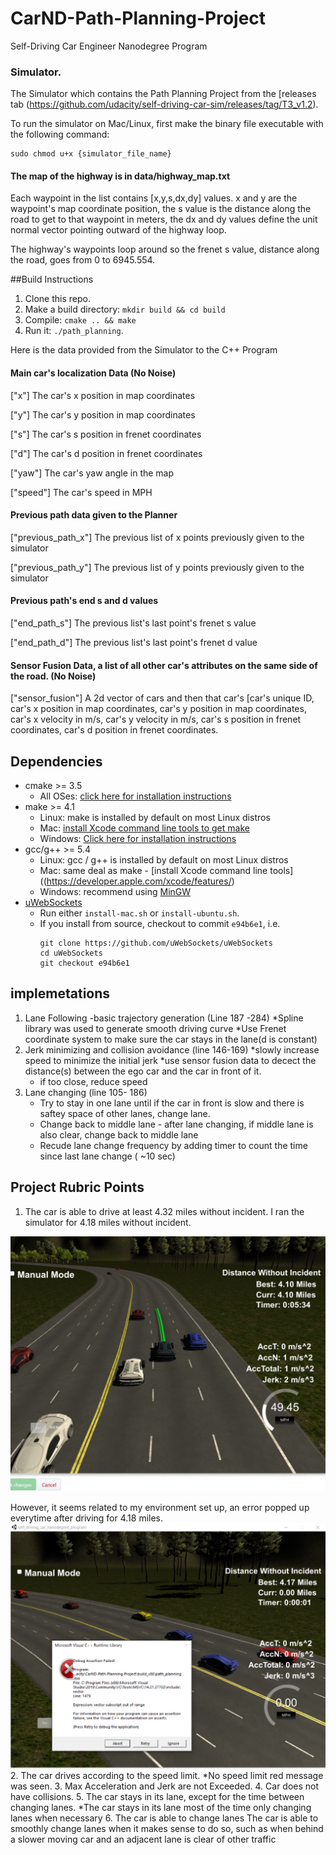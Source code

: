 [//]: # (Image References)
[image1]: result_screenshot.PNG  "result screenshot"
[image2]: result_screenshot_error.PNG  "result screenshot with  error"
# CarND-Path-Planning-Project
Self-Driving Car Engineer Nanodegree Program
   
### Simulator.
The Simulator which contains the Path Planning Project from the [releases tab (https://github.com/udacity/self-driving-car-sim/releases/tag/T3_v1.2).  

To run the simulator on Mac/Linux, first make the binary file executable with the following command:
```shell
sudo chmod u+x {simulator_file_name}
```
#### The map of the highway is in data/highway_map.txt
Each waypoint in the list contains  [x,y,s,dx,dy] values. x and y are the waypoint's map coordinate position, the s value is the distance along the road to get to that waypoint in meters, the dx and dy values define the unit normal vector pointing outward of the highway loop.

The highway's waypoints loop around so the frenet s value, distance along the road, goes from 0 to 6945.554.

##Build Instructions

1. Clone this repo.
2. Make a build directory: `mkdir build && cd build`
3. Compile: `cmake .. && make`
4. Run it: `./path_planning`.

Here is the data provided from the Simulator to the C++ Program

#### Main car's localization Data (No Noise)

["x"] The car's x position in map coordinates

["y"] The car's y position in map coordinates

["s"] The car's s position in frenet coordinates

["d"] The car's d position in frenet coordinates

["yaw"] The car's yaw angle in the map

["speed"] The car's speed in MPH

#### Previous path data given to the Planner

["previous_path_x"] The previous list of x points previously given to the simulator

["previous_path_y"] The previous list of y points previously given to the simulator

#### Previous path's end s and d values 

["end_path_s"] The previous list's last point's frenet s value

["end_path_d"] The previous list's last point's frenet d value

#### Sensor Fusion Data, a list of all other car's attributes on the same side of the road. (No Noise)

["sensor_fusion"] A 2d vector of cars and then that car's [car's unique ID, car's x position in map coordinates, car's y position in map coordinates, car's x velocity in m/s, car's y velocity in m/s, car's s position in frenet coordinates, car's d position in frenet coordinates. 

## Dependencies

* cmake >= 3.5
  * All OSes: [click here for installation instructions](https://cmake.org/install/)
* make >= 4.1
  * Linux: make is installed by default on most Linux distros
  * Mac: [install Xcode command line tools to get make](https://developer.apple.com/xcode/features/)
  * Windows: [Click here for installation instructions](http://gnuwin32.sourceforge.net/packages/make.htm)
* gcc/g++ >= 5.4
  * Linux: gcc / g++ is installed by default on most Linux distros
  * Mac: same deal as make - [install Xcode command line tools]((https://developer.apple.com/xcode/features/)
  * Windows: recommend using [MinGW](http://www.mingw.org/)
* [uWebSockets](https://github.com/uWebSockets/uWebSockets)
  * Run either `install-mac.sh` or `install-ubuntu.sh`.
  * If you install from source, checkout to commit `e94b6e1`, i.e.
    ```
    git clone https://github.com/uWebSockets/uWebSockets 
    cd uWebSockets
    git checkout e94b6e1
    ```
## implemetations
1. Lane Following -basic trajectory generation (Line 187 -284)
   *Spline library was used to generate smooth driving curve
   *Use Frenet coordinate system to make sure the car stays in the lane(d is constant)
2. Jerk minimizing and collision avoidance (line 146-169)
   *slowly increase speed to minimize the initial jerk
   *use sensor fusion data to decect the distance(s) between the ego car and the car in front of it.
   * if too close, reduce speed 
3. Lane changing (line 105- 186)
   * Try to stay in one lane until if the car in front is slow and there is saftey space of other lanes, change lane.
   * Change back to middle lane - after lane changing, if middle lane is also clear, change back to middle lane
   * Recude lane change frequency by adding timer to count the time since last lane change ( ~10 sec)

## Project Rubric Points
1.  The car is able to drive at least 4.32 miles without incident.
I ran the simulator for 4.18 miles without incident.

![4.10 miles][image1]

However, it seems related to my environment set up, an error popped up everytime after driving for 4.18 miles.
![error screenshot][image2]
2. The car drives according to the speed limit.
   *No speed limit red message was seen.
3. Max Acceleration and Jerk are not Exceeded.
4. Car does not have collisions.
5. The car stays in its lane, except for the time between changing lanes.
*The car stays in its lane most of the time only changing lanes when necessary
6. The car is able to change lanes
The car is able to smoothly change lanes when it makes sense to do so, such as when behind a slower moving car and an adjacent lane is clear of other traffic







